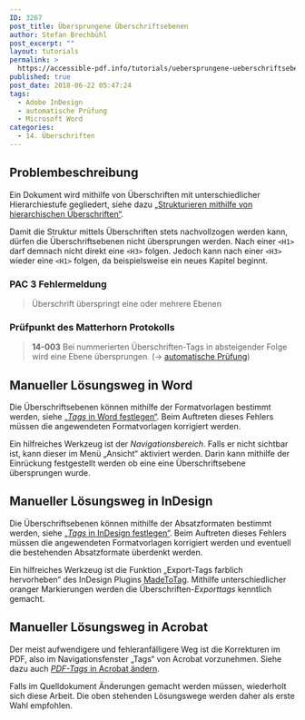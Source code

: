 ```yaml
---
ID: 3267
post_title: Übersprungene Überschriftsebenen
author: Stefan Brechbühl
post_excerpt: ""
layout: tutorials
permalink: >
  https://accessible-pdf.info/tutorials/uebersprungene-ueberschriftsebenen/
published: true
post_date: 2018-06-22 05:47:24
tags:
  - Adobe InDesign
  - automatische Prüfung
  - Microsoft Word
categories:
  - 14. Überschriften
---
```

## Problembeschreibung

Ein Dokument wird mithilfe von Überschriften mit unterschiedlicher Hierarchiestufe gegliedert, siehe dazu [„Strukturieren mithilfe von hierarchischen Überschriften“][1].

Damit die Struktur mittels Überschriften stets nachvollzogen werden kann, dürfen die Überschriftsebenen nicht übersprungen werden. Nach einer `<H1>` darf demnach nicht direkt eine `<H3>` folgen. Jedoch kann nach einer `<H3>` wieder eine `<H1>` folgen, da beispielsweise ein neues Kapitel beginnt.

### PAC 3 Fehlermeldung

> Überschrift überspringt eine oder mehrere Ebenen

### Prüfpunkt des Matterhorn Protokolls

> **14-003** Bei nummerierten Überschriften-Tags in absteigender Folge wird eine Ebene übersprungen. (→ [automatische Prüfung][2])

## Manueller Lösungsweg in Word

Die Überschriftsebenen können mithilfe der Formatvorlagen bestimmt werden, siehe [„*Tags* in Word festlegen“][3]. Beim Auftreten dieses Fehlers müssen die angewendeten Formatvorlagen korrigiert werden.

Ein hilfreiches Werkzeug ist der *Navigationsbereich*. Falls er nicht sichtbar ist, kann dieser im Menü „Ansicht“ aktiviert werden. Darin kann mithilfe der Einrückung festgestellt werden ob eine eine Überschriftsebene übersprungen wurde.

## Manueller Lösungsweg in InDesign

Die Überschriftsebenen können mithilfe der Absatzformaten bestimmt werden, siehe [„*Tags* in InDesign festlegen“][4]. Beim Auftreten dieses Fehlers müssen die angewendeten Formatvorlagen korrigiert werden und eventuell die bestehenden Absatzformate überdenkt werden.

Ein hilfreiches Werkzeug ist die Funktion „Export-Tags farblich hervorheben“ des InDesign Plugins [MadeToTag][5]. Mithilfe unterschiedlicher oranger Markierungen werden die Überschriften-*Exporttags* kenntlich gemacht.

## Manueller Lösungsweg in Acrobat

Der meist aufwendigere und fehleranfälligere Weg ist die Korrekturen im PDF, also im Navigationsfenster „Tags“ von Acrobat vorzunehmen. Siehe dazu auch [*PDF-Tags* in Acrobat ändern][6].

Falls im Quelldokument Änderungen gemacht werden müssen, wiederholt sich diese Arbeit. Die oben stehenden Lösungswege werden daher als erste Wahl empfohlen.

 [1]: https://accessible-pdf.info/de/basics/strukturieren-mithilfe-von-hierarchischen-ueberschriften/
 [2]: https://accessible-pdf.info/de/glossar/#automatische-pruefung
 [3]: https://accessible-pdf.info/de/basics/tags-in-word-festlegen/
 [4]: https://accessible-pdf.info/de/basics/tags-in-indesign-festlegen/
 [5]: https://www.axaio.com/doku.php/de:products:madetotag
 [6]: https://accessible-pdf.info/de/basics/pdf-tags-in-acrobat-aendern/